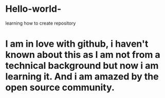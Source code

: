 # Hello-world-
learning how to create repository 
# I am in love with github, i haven't known about this as I am not from a technical background but now i am learning it. And i am amazed by the open source community. 
